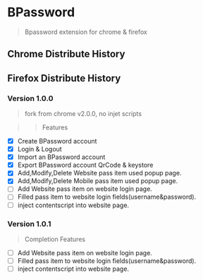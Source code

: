 # BPassword

> Bpassword extension for chrome &amp; firefox

## Chrome Distribute History

## Firefox Distribute History

### Version 1.0.0

> fork from chrome v2.0.0, no injet scripts

> > Features

- [x] Create BPassword account
- [x] Login & Logout
- [x] Import an BPassword account
- [x] Export BPassword account QrCode & keystore
- [x] Add,Modify,Delete Website pass item used popup page.
- [x] Add,Modify,Delete Mobile pass item used popup page.
- [ ] Add Website pass item on website login page.
- [ ] Filled pass item to website login fields(username&password).
- [ ] inject contentscript into website page.

### Version 1.0.1

> Completion Features

- [ ] Add Website pass item on website login page.
- [ ] Filled pass item to website login fields(username&password).
- [ ] inject contentscript into website page.
